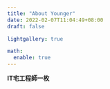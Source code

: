 ```yaml
---
title: "About Younger"
date: 2022-02-07T11:04:49+08:00
draft: false

lightgallery: true

math:
  enable: true
---
```


**IT宅工程師一枚**

